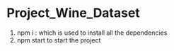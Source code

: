 # Project_Wine_Dataset

1) npm i : which is used to install all the dependencies
2) npm start to start the project

